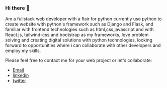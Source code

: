 ### Hi there 👋

Am a fullstack web developer with a flair for python currently use python to create website with python's framework such as Django and Flask,
and familiar with frontend technologies such as html,css,javascript and with React.js, tailwind-css and bootstrap as my frameworks, love problem solving and creating digital
solutions with python technologies, looking forward to opportunities where i can collaborate with other developers and employ my skills.

Please feel free to contact me for your web project or let's collaborate:

- [Email](mailto:hirekaanm3@gmail.com)
- [linkedin](https://www.linkedin.com/in/hirekaan-manasseh-22266821a/)
- [twitter](https://twitter.com/Awsome_ideas)


<!--
**jackfros-glitch/jackfros-glitch** is a ✨ _special_ ✨ repository because its `README.md` (this file) appears on your GitHub profile.

Here are some ideas to get you started:

- 🔭 I’m currently working on ...
- 🌱 I’m currently learning ...
- 👯 I’m looking to collaborate on ...
- 🤔 I’m looking for help with ...
- 💬 Ask me about ...
- 📫 How to reach me: ...
- 😄 Pronouns: ...
- ⚡ Fun fact: ...
-->
